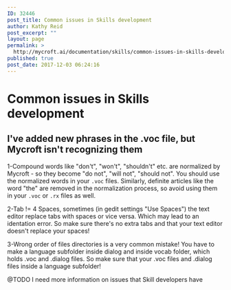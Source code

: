 ```yaml
---
ID: 32446
post_title: Common issues in Skills development
author: Kathy Reid
post_excerpt: ""
layout: page
permalink: >
  http://mycroft.ai/documentation/skills/common-issues-in-skills-development/
published: true
post_date: 2017-12-03 06:24:16
---
```

# Common issues in **Skills** development

## I've added new phrases in the .voc file, but Mycroft isn't recognizing them

1-Compound words like "don't", "won't", "shouldn't" etc. are normalized by Mycroft - so they become "do not", "will not", "should not". You should use the normalized words in your `.voc` files. Similarly, definite articles like the word "the" are removed in the normalization process, so avoid using them in your `.voc` or `.rx` files as well. 

2-Tab != 4 Spaces, sometimes (in gedit settings "Use Spaces") the text editor replace tabs with spaces or vice versa.
Which may lead to an identation error. So make sure there's no extra tabs and that your text editor doesn't replace your spaces!

3-Wrong order of files directories is a very common mistake!
You have to make a language subfolder inside dialog and inside vocab folder, which holds .voc and .dialog files.
So make sure that your .voc files and .dialog files inside a language subfolder!

@TODO I need more information on issues that Skill developers have

